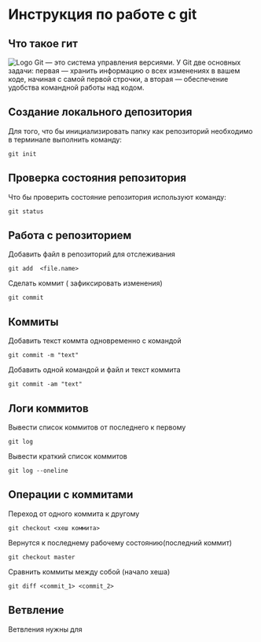 # **Инструкция по работе с git**

## Что такое гит ##

![Logo](images/git.png)
Git — это система управления версиями. У Git две основных задачи: первая — хранить информацию о всех изменениях в вашем коде, начиная с самой первой строчки, а вторая — обеспечение удобства командной работы над кодом.

## Создание локального депозитория

Для того, что бы инициализировать папку как репозиторий необходимо в терминале выполнить команду:

    git init

## Проверка состояния репозитория

Что бы проверить состояние репозитория используют
команду: 

    git status

 ## Работа с репозиторием

 Добавить файл в репозиторий для отcлеживания

    git add  <file.name>

Сделать коммит ( зафикcировать изменения)

    git commit

## Коммиты

Добавить текст коммта одновременно с командой

    git commit -m "text"

Добавить одной командой и файл и текст коммита

    git commit -am "text"

## Логи коммитов

Вывести список коммитов от последнего к первому

    git log 

Вывести краткий список коммитов

    git log --oneline

## Операции  с коммитами

Переход от одного коммита к другому

    git checkout <хеш коммита>

Вернутся к последнему рабочему состоянию(последний коммит)

    git checkout master

Сравнить коммиты между собой (начало хеша)

    git diff <commit_1> <commit_2>

## Ветвление

Ветвления нужны для 